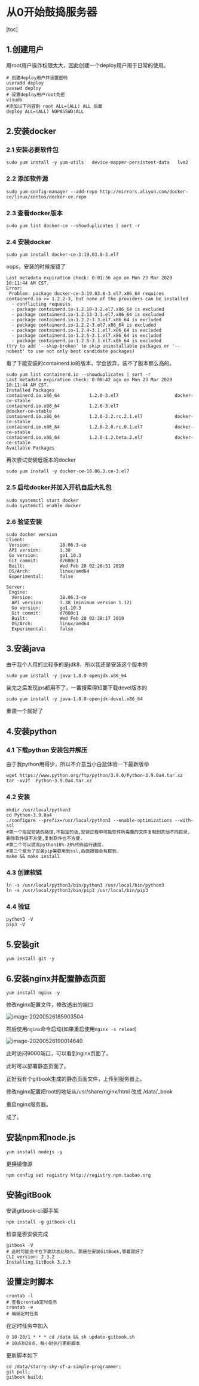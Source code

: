 # 从0开始鼓捣服务器

[toc]

## 1.创建用户

用root用户操作权限太大，因此创建一个deploy用户用于日常的使用。

```shell
# 创建deploy用户并设置密码
useradd deploy
passwd deploy
# 设置deploy用户root免密
visudo
#添加以下内容到 root ALL=(ALL) ALL 后面
deploy ALL=(ALL) NOPASSWD:ALL
```

## 2.安装docker

### 2.1 安装必要软件包

```shell
sudo yum install -y yum-utils   device-mapper-persistent-data   lvm2
```

### 2.2 添加软件源

```shell
sudo yum-config-manager --add-repo http://mirrors.aliyun.com/docker-ce/linux/centos/docker-ce.repo
```

### 2.3 查看docker版本

```shell
sudo yum list docker-ce --showduplicates | sort -r
```

### 2.4 安装docker

```shell
sudo yum install docker-ce-3:19.03.8-3.el7
```

oops，安装的时候报错了

```shell
Last metadata expiration check: 0:01:36 ago on Mon 23 Mar 2020 10:11:44 AM CST.
Error: 
 Problem: package docker-ce-3:19.03.8-3.el7.x86_64 requires containerd.io >= 1.2.2-3, but none of the providers can be installed
  - conflicting requests
  - package containerd.io-1.2.10-3.2.el7.x86_64 is excluded
  - package containerd.io-1.2.13-3.1.el7.x86_64 is excluded
  - package containerd.io-1.2.2-3.3.el7.x86_64 is excluded
  - package containerd.io-1.2.2-3.el7.x86_64 is excluded
  - package containerd.io-1.2.4-3.1.el7.x86_64 is excluded
  - package containerd.io-1.2.5-3.1.el7.x86_64 is excluded
  - package containerd.io-1.2.6-3.3.el7.x86_64 is excluded
(try to add '--skip-broken' to skip uninstallable packages or '--nobest' to use not only best candidate packages)
```

看了下能安装的containerd.io的版本，学会放弃，装不了版本那么高的。

```shell
sudo yum list containerd.io --showduplicates | sort -r
Last metadata expiration check: 0:08:42 ago on Mon 23 Mar 2020 10:11:44 AM CST.
Installed Packages
containerd.io.x86_64           1.2.0-3.el7                     docker-ce-stable 
containerd.io.x86_64           1.2.0-3.el7                     @docker-ce-stable
containerd.io.x86_64           1.2.0-2.2.rc.2.1.el7            docker-ce-stable 
containerd.io.x86_64           1.2.0-2.0.rc.0.1.el7            docker-ce-stable 
containerd.io.x86_64           1.2.0-1.2.beta.2.el7            docker-ce-stable 
Available Packages
```

再次尝试安装低版本的docker

```shell
sudo yum install -y docker-ce-18.06.3.ce-3.el7
```

### 2.5 启动docker并加入开机自启大礼包

```
sudo systemctl start docker
sudo systemctl enable docker
```

### 2.6 验证安装

```shell
sudo docker version
Client:
 Version:           18.06.3-ce
 API version:       1.38
 Go version:        go1.10.3
 Git commit:        d7080c1
 Built:             Wed Feb 20 02:26:51 2019
 OS/Arch:           linux/amd64
 Experimental:      false

Server:
 Engine:
  Version:          18.06.3-ce
  API version:      1.38 (minimum version 1.12)
  Go version:       go1.10.3
  Git commit:       d7080c1
  Built:            Wed Feb 20 02:28:17 2019
  OS/Arch:          linux/amd64
  Experimental:     false
```



## 3.安装java

由于我个人用的比较多的是jdk8，所以我还是安装这个版本的

```shell
sudo yum install -y java-1.8.0-openjdk.x86_64
```

装完之后发现jps都用不了，一番搜索得知要下载devel版本的

```shell
sudo yum install -y java-1.8.0-openjdk-devel.x86_64
```

重装一个就好了

## 4.安装python

### 4.1 下载python 安装包并解压

由于我python用得少，所以不介意当小白鼠体验一下最新版😝

```shell
wget https://www.python.org/ftp/python/3.9.0/Python-3.9.0a4.tar.xz
tar -xvJf  Python-3.9.0a4.tar.xz
```

### 4.2 安装

```shell
mkdir /usr/local/python3 
cd Python-3.9.0a4
./configure --prefix=/usr/local/python3 --enable-optimizations --with-ssl 
#第一个指定安装的路径,不指定的话,安装过程中可能软件所需要的文件复制到其他不同目录,删除软件很不方便,复制软件也不方便.
#第二个可以提高python10%-20%代码运行速度.
#第三个是为了安装pip需要用到ssl,后面报错会有提到.
make && make install
```

### 4.3 创建软链

```shell
ln -s /usr/local/python3/bin/python3 /usr/local/bin/python3
ln -s /usr/local/python3/bin/pip3 /usr/local/bin/pip3
```

### 4.4 验证

```shell
python3 -V
pip3 -V
```

## 5.安装git

```shell
yum install git -y
```

## 6.安装nginx并配置静态页面

```shell
yum install nginx -y
```

修改nginx配置文件，修改透出的端口

![image-20200526185903504](https://markdown-image-upload.oss-cn-beijing.aliyuncs.com/img/image-20200526185903504.png)

然后使用`nginx`命令启动(如果重启使用`nginx -s reload`)

![image-20200526190014640](https://markdown-image-upload.oss-cn-beijing.aliyuncs.com/img/image-20200526190014640.png)

此时访问9000端口，可以看到nginx页面了。

此时可以部署静态页面了。

正好我有个gitbook生成的静态页面文件，上传到服务器上。

修改nginx配置把root的地址从/usr/share/nginx/html 改成 /data/_book

重启nginx服务器。

成了。

## 安装npm和node.js

```
yum install nodejs -y
```

更换镜像源

```
npm config set registry http://registry.npm.taobao.org
```

## 安装gitBook

安装gitbook-cli脚手架

```
npm install -g gitbook-cli
```

检查是否安装完成

```shell
gitbook -V
# 此时可能会卡在下面状态比较久，那是在安装GitBook,等着就好了
CLI version: 2.3.2
Installing GitBook 3.2.3
```

## 设置定时脚本

```shell
crontab -l 
# 查看crontab定时任务
crontab -e
# 编辑定时任务
```

在定时任务中加入

```shell
0 10-20/1 * * * cd /data && sh update-gitbook.sh
# 10点到20点，每小时执行更新脚本
```

更新脚本如下

```shell
cd /data/starry-sky-of-a-simple-programmer;
git pull;
gitbook build;
```

